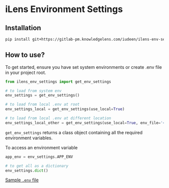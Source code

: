 # iLens Environment Settings

## Installation
```bash
pip install git+https://gitlab-pm.knowledgelens.com/iudeen/ilens-env-settings.git
```

## How to use?
To get started, ensure you have set system environments or create .env file in your project root.

```python
from ilens_env_settings import get_env_settings

# to load from system env
env_settings = get_env_settings()

# to load from local .env at root
env_settings_local = get_env_settings(use_local=True)

# to load from local .env at different location
env_settings_local_other = get_env_settings(use_local=True, env_file='<path_to_file>')
```

`get_env_settings` returns a class object containing all the required environment variables.

To access an environment variable
```python
app_env = env_settings.APP_ENV

# to get all as a dictionary
env_settings.dict()
```

[Sample `.env` file](assets/.env)
